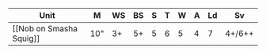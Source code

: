 | Unit                    | M   | WS  | BS  | S   | T   | W   | A   | Ld  | Sv  |
| ----------------------- | --- | --- | --- | --- | --- | --- | --- | --- | --- |
| [[Nob on Smasha Squig]] | 10" | 3+  | 5+  | 5   | 6   | 5   | 4   | 7   | 4+/6++  |
